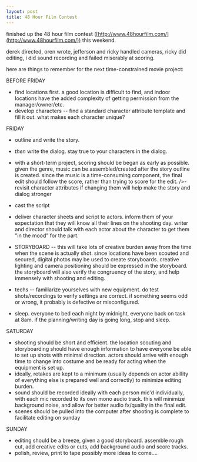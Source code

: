 ```yaml
---
layout: post
title: 48 Hour Film Contest
---
```

finished up the 48 hour film contest ([http://www.48hourfilm.com/](http://www.48hourfilm.com/)) this weekend.

derek directed, oren wrote, jefferson and ricky handled cameras, ricky did editing, i did sound recording and failed miserably at scoring.

here are things to remember for the next time-constrained movie project:

BEFORE FRIDAY
- find locations first.  a good location is difficult to find, and indoor locations have the added complexity of getting permission from the manager/owner/etc.
- develop characters -- find a standard character attribute template and fill it out.  what makes each character unique?

FRIDAY
- outline and write the story.
- *then* write the dialog.  stay true to your characters in the dialog.
- with a short-term project, scoring should be began as early as possible.  given the genre, music can be assembled/created after the story outline is created.  since the music is a time-consuming component, the final edit should follow the score, rather than trying to score for the edit.
/>- revisit character attributes if changing them will help make the story and dialog stronger
- cast the script
- deliver character sheets and script to actors.  inform them of your expectation that they will know all their lines on the shooting day.  writer and director should talk with each actor about the character to get them "in the mood" for the part.

- STORYBOARD -- this will take lots of creative burden away from the time when the scene is actually shot.  since locations have been scouted and secured, digital photos may be used to create storyboards.  creative lighting and camera positioning should be expressed in the storyboard.  the storyboard will also verify the congruency of the story, and help immensely with shooting and editing.
- techs -- familiarize yourselves with new equipment.  do test shots/recordings to verify settings are correct.  if something seems odd or wrong, it probably is defective or misconfigured.
- sleep.  everyone to bed each night by midnight, everyone back on task at 8am.  if the planning/writing day is going long, stop and sleep.

SATURDAY
- shooting should be short and efficient.  the location scouting and storyboarding should have enough information to have everyone be able to set up shots with minimal direction.  actors should arrive with enough time to change into costume and be ready for acting when the equipment is set up.
- ideally, retakes are kept to a minimum (usually depends on actor abillity of everything else is prepared well and correctly) to minimize editing burden.
- sound should be recorded ideally with each person mic'd individually, with each mic recorded to its own mono audio track. this will minimize background noise, and allow for better audio fx/quality in the final edit.
- scenes should be pulled into the computer after shooting is complete to facilitate editing on sunday 

SUNDAY
- editing should be a breeze, given a good storyboard.  assemble rough cut, add creative edits or cuts, add background audio and score tracks.
- polish, review, print to tape
possibly more ideas to come....
